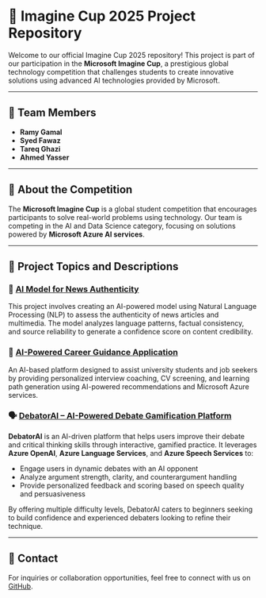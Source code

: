 # 🎯 Imagine Cup 2025 Project Repository  

Welcome to our official Imagine Cup 2025 repository! This project is part of our participation in the **Microsoft Imagine Cup**, a prestigious global technology competition that challenges students to create innovative solutions using advanced AI technologies provided by Microsoft. 

---

## 👥 Team Members
- **Ramy Gamal**
- **Syed Fawaz**
- **Tareq Ghazi**
- **Ahmed Yasser**

---

## 🌟 About the Competition
The **Microsoft Imagine Cup** is a global student competition that encourages participants to solve real-world problems using technology. Our team is competing in the AI and Data Science category, focusing on solutions powered by **Microsoft Azure AI services**.

---

## 🚀 Project Topics and Descriptions

### 📰 [AI Model for News Authenticity](https://github.com/AhmedYasserIbrahim/Imagine_Cup/blob/main/Idea1.md)
This project involves creating an AI-powered model using Natural Language Processing (NLP) to assess the authenticity of news articles and multimedia. The model analyzes language patterns, factual consistency, and source reliability to generate a confidence score on content credibility.

### 🎯 [AI-Powered Career Guidance Application](https://github.com/AhmedYasserIbrahim/Imagine_Cup/blob/main/Idea2.md)
An AI-based platform designed to assist university students and job seekers by providing personalized interview coaching, CV screening, and learning path generation using AI-powered recommendations and Microsoft Azure services.

### 🗣 [DebatorAI – AI-Powered Debate Gamification Platform](https://github.com/AhmedYasserIbrahim/Imagine_Cup/blob/main/Idea3.md)
**DebatorAI** is an AI-driven platform that helps users improve their debate and critical thinking skills through interactive, gamified practice. It leverages **Azure OpenAI**, **Azure Language Services**, and **Azure Speech Services** to:
- Engage users in dynamic debates with an AI opponent  
- Analyze argument strength, clarity, and counterargument handling  
- Provide personalized feedback and scoring based on speech quality and persuasiveness  

By offering multiple difficulty levels, DebatorAI caters to beginners seeking to build confidence and experienced debaters looking to refine their technique.

---

## 📧 Contact
For inquiries or collaboration opportunities, feel free to connect with us on [GitHub](https://github.com/AhmedYasserIbrahim).
